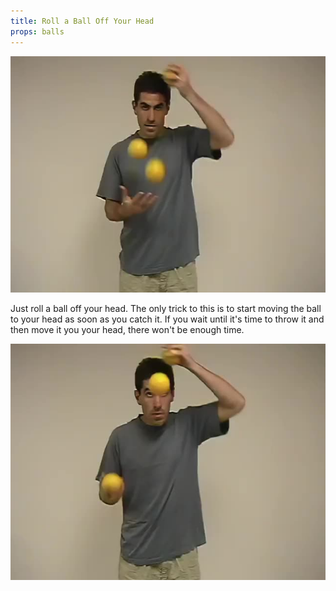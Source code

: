 ```yaml
---
title: Roll a Ball Off Your Head
props: balls
---
```


![Roll a Ball Off Your Head](site/videos/poster/rolloffhead.jpg)

Just roll a ball off your head. The only trick to this is to start moving the ball to your head as soon as you catch it. If you wait until it's time to throw it and then move it you your head, there won't be enough time.

![Roll All Ball Off Your Head](site/videos/poster/rollalloffhead.jpg)


